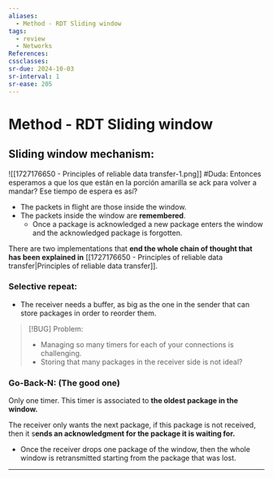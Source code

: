 ```yaml
---
aliases:
  - Method - RDT Sliding window
tags:
  - review
  - Networks
References: 
cssclasses:
sr-due: 2024-10-03
sr-interval: 1
sr-ease: 205
---
```

# Method - RDT Sliding window


## Sliding window mechanism:
![[1727176650 - Principles of reliable data transfer-1.png]]
#Duda: Entonces esperamos a que los que están en la porción amarilla se ack para volver a mandar? Ese tiempo de espera es así?

+ The packets in flight are those inside the window. 
+ The packets inside the window are **remembered**. 
	+ Once a package is acknowledged a new package enters the window and the acknowledged package is forgotten. 

There are two implementations that **end the whole chain of thought that has been explained in** [[1727176650 - Principles of reliable data transfer|Principles of reliable data transfer]].
### Selective repeat:
+ The receiver needs a buffer, as big as the one in the sender that can store packages in order to reorder them. 

> [!BUG] Problem: 
> + Managing so many timers for each of your connections is challenging. 
> + Storing that many packages in the receiver side is not ideal?

### Go-Back-N: (The good one)
Only one timer. This timer is associated to **the oldest package in the window.** 

The receiver only wants the next package, if this package is not received, then it s**ends an acknowledgment for the package it is waiting for.**
+ Once the receiver drops one package of the window, then the whole window is retransmitted starting from the package that was lost.



***